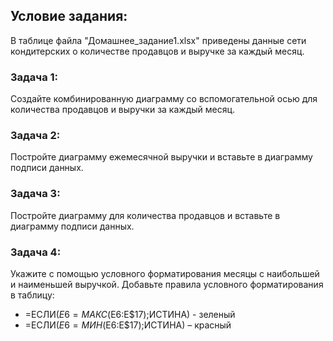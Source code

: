 ## Условие задания:
В таблице файла "Домашнее_задание1.xlsx" приведены данные сети кондитерских о количестве продавцов и выручке за каждый месяц.

### Задача 1:
Создайте комбинированную диаграмму со вспомогательной осью для количества продавцов и выручки за каждый месяц.

### Задача 2:
Постройте диаграмму ежемесячной выручки и вставьте в диаграмму подписи данных.

### Задача 3:
Постройте диаграмму для количества продавцов и вставьте в диаграмму подписи данных.

### Задача 4:
Укажите с помощью условного форматирования месяцы с наибольшей и наименьшей выручкой.
Добавьте правила условного форматирования в таблицу:
* =ЕСЛИ($E6=МАКС($E$6:$E$17);ИСТИНА) - зеленый
* =ЕСЛИ($E6=МИН($E$6:$E$17);ИСТИНА) – красный
